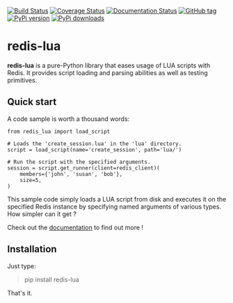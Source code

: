[![Build Status](https://travis-ci.org/ereOn/redis-lua.svg?branch=master)](https://travis-ci.org/ereOn/redis-lua)
[![Coverage Status](https://coveralls.io/repos/ereOn/redis-lua/badge.svg?branch=master&service=github)](https://coveralls.io/github/ereOn/redis-lua?branch=master)
[![Documentation Status](https://readthedocs.org/projects/redis-lua/badge/?version=latest)](http://redis-lua.readthedocs.org/en/latest/?badge=latest)
[![GitHub tag](https://img.shields.io/github/tag/ereOn/redis-lua.svg)](https://github.com/ereOn/redis-lua)
[![PyPi version](https://img.shields.io/pypi/v/redis-lua.svg)](https://pypi.python.org/pypi/redis-lua/1.0.0)
[![PyPi downloads](https://img.shields.io/pypi/dm/redis-lua.svg)](https://pypi.python.org/pypi/redis-lua/1.0.0)

# redis-lua
**redis-lua** is a pure-Python library that eases usage of LUA scripts with Redis. It provides script loading and parsing abilities as well as testing primitives.

## Quick start
A code sample is worth a thousand words:

    from redis_lua import load_script

    # Loads the 'create_session.lua' in the 'lua' directory.
    script = load_script(name='create_session', path='lua/')

    # Run the script with the specified arguments.
    session = script.get_runner(client=redis_client)(
        members={'john', 'susan', 'bob'},
        size=5,
    )

This sample code simply loads a LUA script from disk and executes it on the specified Redis instance by specifying named arguments of various types. How simpler can it get ?

Check out the [documentation](http://redis-lua.readthedocs.org/en/latest/?badge=latest) to find out more !

## Installation

Just type:

> pip install redis-lua

That's it.
